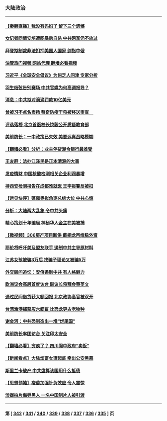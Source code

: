 ### 大陆政治
---
#### [【秦鹏直播】我没有妈妈了 留下三个遗憾](../../pages/ncid277/n13784788.md?07200845) 
#### [女记者同情安培遭网暴后自杀 中共网军仍不放过](../../pages/ncid277/n13784810.md?07200845) 
#### [拜登拟制裁非法扣押美国人国家 剑指中俄](../../pages/ncid277/n13784765.md?07200845) 
#### [油管热门视频 网站代理 翻墙必看视频](http://209.222.30.114:81/youtube.html?07200845)
#### [习近平《全球安全倡议》为何乏人问津 专家分析](../../pages/ncid277/n13784733.md?07200845) 
#### [羽生结弦告别赛场 中共官媒为何高调报导？](../../pages/ncid277/n13784746.md?07200845) 
#### [消息：中共拟对滴滴罚款10亿美元](../../pages/ncid277/n13784689.md?07200845) 
#### [曾被习不点名表扬 蔡奇防疫干将被移送审查　](../../pages/ncid277/n13784594.md?07200845) 
#### [评选落榜 北京首医校长饶毅公开质疑教育部](../../pages/ncid277/n13784306.md?07200845) 
#### [美前防长：一中政策已失效 美要远离战略模糊](../../pages/ncid277/n13784241.md?07200845) 
#### [【翻墙必看】分析：业主停贷潮令银行最难受](../../pages/ncid277/n13784181.md?07200845) 
#### [王友群：法办江泽民是正本清源的大事](../../pages/ncid277/n13783968.md?07200845) 
#### [发疫情财 中国核酸检测相关企业利润暴增](../../pages/ncid277/n13784124.md?07200845) 
#### [持西安检测报告在成都难就医 王宇报警反被扣](../../pages/ncid277/n13784058.md?07200845) 
#### [【远见快评】蓬佩奥拟角逐总统大位 中共心惊](../../pages/ncid277/n13783855.md?07200845) 
#### [分析：大陆两大乱象 令中共头痛](../../pages/ncid277/n13783901.md?07200845) 
#### [精心策划十年骗局 神秘华人金主在美被捕](../../pages/ncid277/n13783926.md?07200845) 
#### [【微视频】306房产项目断供 戴相龙再维稳外资](../../pages/ncid277/n13783721.md?07200845) 
#### [耶伦将呼吁美及盟友联手 遏制中共主导原材料](../../pages/ncid277/n13783693.md?07200845) 
#### [江苏女孩被骗3万后 找骗子理论又被骗5万](../../pages/ncid277/n13783623.md?07200845) 
#### [外交顾问追忆：安倍遏制中共 有人格魅力](../../pages/ncid277/n13783526.md?07200845) 
#### [欧洲议会高层首度访台 副议长将拜会蔡英文](../../pages/ncid277/n13783640.md?07200845) 
#### [通过民间借贷获大额回报 北京政协高官被双开](../../pages/ncid277/n13783525.md?07200845) 
#### [台湾渔港捕获灰六鳃鲨 比恐龙更古老物种](../../pages/ncid277/n13783425.md?07200845) 
#### [谢金河：中共恐制造出一堆“烂尾国”](../../pages/ncid277/n13783459.md?07200845) 
#### [美前防长率团访台 关注印太安全](../../pages/ncid277/n13783251.md?07200845) 
#### [【翻墙必看】穷疯了？ 四川阆中政府“卖饭”](../../pages/ncid277/n13783260.md?07200845) 
#### [【新闻看点】大陆炫富女遭起底 牵出公安黑幕](../../pages/ncid277/n13783209.md?07200845) 
#### [斯里兰卡破产 中共盘算该国用什么抵债](../../pages/ncid277/n13783264.md?07200845) 
#### [【思想领袖】疫苗加强针负效应 令人震惊](../../pages/ncid277/n13768670.md?07200845) 
#### [涉嫌拍片侮辱黑人 一名中国制片人被引渡](../../pages/ncid277/n13782963.md?07200845) 

---
#### 第 [ [342](./342.md?07200845) / [341](./341.md?07200845) / [340](./340.md?07200845) / [339](./339.md?07200845) / [338](./338.md?07200845) / [337](./337.md?07200845) / [336](./336.md?07200845) / [335](./335.md?07200845) ] 页
